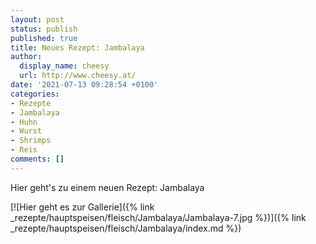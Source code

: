 ```yaml
---
layout: post
status: publish
published: true
title: Neues Rezept: Jambalaya
author:
  display_name: cheesy
  url: http://www.cheesy.at/
date: '2021-07-13 09:28:54 +0100'
categories:
- Rezepte
- Jambalaya
- Huhn
- Wurst
- Shrimps
- Reis
comments: []
---
```


<!-- Guide to Markdown: https://guides.github.com/features/mastering-markdown/ -->

Hier geht's zu einem neuen Rezept: Jambalaya

[![Hier geht es zur Gallerie]({% link _rezepte/hauptspeisen/fleisch/Jambalaya/Jambalaya-7.jpg %})]({% link _rezepte/hauptspeisen/fleisch/Jambalaya/index.md %})
